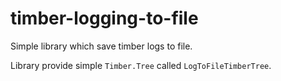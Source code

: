 # timber-logging-to-file
Simple library which save timber logs to file.

Library provide simple `Timber.Tree` called `LogToFileTimberTree`.
